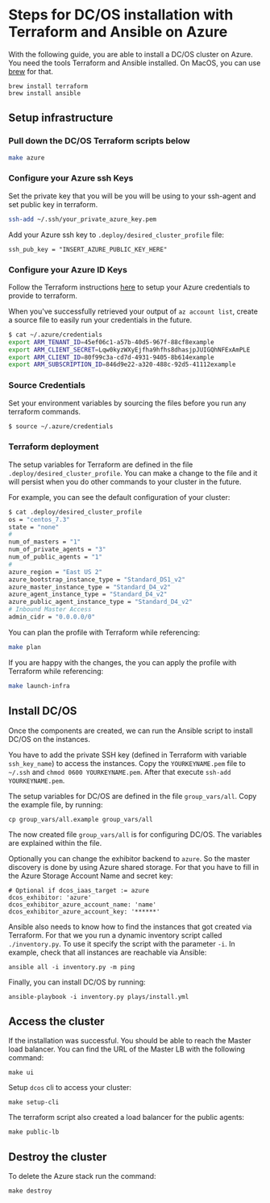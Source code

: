 # Steps for DC/OS installation with Terraform and Ansible on Azure

With the following guide, you are able to install a DC/OS cluster on Azure. You need the tools Terraform and Ansible installed. On MacOS, you can use [brew](https://brew.sh/) for that.

```
brew install terraform
brew install ansible
```

## Setup infrastructure

### Pull down the DC/OS Terraform scripts below

```bash
make azure
```

### Configure your Azure ssh Keys

Set the private key that you will be you will be using to your ssh-agent and set public key in terraform.

```bash
ssh-add ~/.ssh/your_private_azure_key.pem
```

Add your Azure ssh key to `.deploy/desired_cluster_profile` file:
```
ssh_pub_key = "INSERT_AZURE_PUBLIC_KEY_HERE"
```

### Configure your Azure ID Keys

Follow the Terraform instructions [here](https://www.terraform.io/docs/providers/azurerm/#creating-credentials) to setup your Azure credentials to provide to terraform.

When you've successfully retrieved your output of `az account list`, create a source file to easily run your credentials in the future.


```bash
$ cat ~/.azure/credentials
export ARM_TENANT_ID=45ef06c1-a57b-40d5-967f-88cf8example
export ARM_CLIENT_SECRET=Lqw0kyzWXyEjfha9hfhs8dhasjpJUIGQhNFExAmPLE
export ARM_CLIENT_ID=80f99c3a-cd7d-4931-9405-8b614example
export ARM_SUBSCRIPTION_ID=846d9e22-a320-488c-92d5-41112example
```

### Source Credentials

Set your environment variables by sourcing the files before you run any terraform commands.

```bash
$ source ~/.azure/credentials
```

### Terraform deployment

The setup variables for Terraform are defined in the file `.deploy/desired_cluster_profile`. You can make a change to the file and it will persist when you do other commands to your cluster in the future.

For example, you can see the default configuration of your cluster:

```bash
$ cat .deploy/desired_cluster_profile
os = "centos_7.3"
state = "none"
#
num_of_masters = "1"
num_of_private_agents = "3"
num_of_public_agents = "1"
#
azure_region = "East US 2"
azure_bootstrap_instance_type = "Standard_DS1_v2"
azure_master_instance_type = "Standard_D4_v2"
azure_agent_instance_type = "Standard_D4_v2"
azure_public_agent_instance_type = "Standard_D4_v2"
# Inbound Master Access
admin_cidr = "0.0.0.0/0"
```

You can plan the profile with Terraform while referencing:

```bash
make plan
```

If you are happy with the changes, the you can apply the profile with Terraform while referencing:

```bash
make launch-infra
```

## Install DC/OS

Once the components are created, we can run the Ansible script to install DC/OS on the instances.

You have to add the private SSH key (defined in Terraform with variable `ssh_key_name`) to access the instances. Copy the `YOURKEYNAME.pem` file to `~/.ssh` and `chmod 0600 YOURKEYNAME.pem`. After that execute `ssh-add YOURKEYNAME.pem`.

The setup variables for DC/OS are defined in the file `group_vars/all`. Copy the example file, by running:

```
cp group_vars/all.example group_vars/all
```

The now created file `group_vars/all` is for configuring DC/OS. The variables are explained within the file.

Optionally you can change the exhibitor backend to `azure`. So the master discovery is done by using Azure shared storage. For that you have to fill in the Azure Storage Account Name and secret key:

```
# Optional if dcos_iaas_target := azure
dcos_exhibitor: 'azure'
dcos_exhibitor_azure_account_name: 'name'
dcos_exhibitor_azure_account_key: '******'
```

Ansible also needs to know how to find the instances that got created via Terraform.  For that we you run a dynamic inventory script called `./inventory.py`. To use it specify the script with the parameter `-i`. In example, check that all instances are reachable via Ansible:

```
ansible all -i inventory.py -m ping
```

Finally, you can install DC/OS by running:

```
ansible-playbook -i inventory.py plays/install.yml
```

## Access the cluster

If the installation was successful. You should be able to reach the Master load balancer. You can find the URL of the Master LB with the following command:

```
make ui
```

Setup `dcos` cli to access your cluster:

```
make setup-cli
```

The terraform script also created a load balancer for the public agents:

```
make public-lb
```

## Destroy the cluster

To delete the Azure stack run the command:

```
make destroy
```
